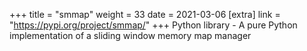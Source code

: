 +++
title = "smmap"
weight = 33
date = 2021-03-06
[extra]
link = "https://pypi.org/project/smmap/"
+++
Python library - A pure Python implementation of a sliding window memory map manager

